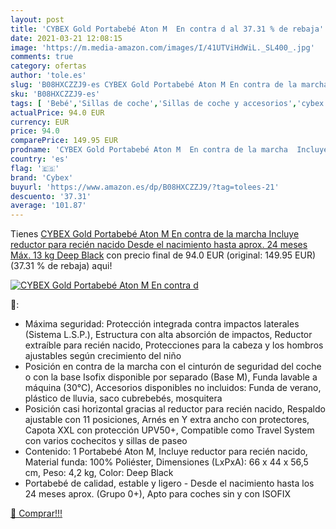 ```yaml
---
layout: post
title: 'CYBEX Gold Portabebé Aton M  En contra d al 37.31 % de rebaja'
date: 2021-03-21 12:08:15
image: 'https://m.media-amazon.com/images/I/41UTViHdWiL._SL400_.jpg'
comments: true
category: ofertas
author: 'tole.es'
slug: 'B08HXCZZJ9-es CYBEX Gold Portabebé Aton M En contra de la marcha Incluye...'
sku: 'B08HXCZZJ9-es'
tags: [ 'Bebé','Sillas de coche','Sillas de coche y accesorios','cybex','portabebé', ]
actualPrice: 94.0 EUR
currency: EUR
price: 94.0
comparePrice: 149.95 EUR
prodname: 'CYBEX Gold Portabebé Aton M  En contra de la marcha  Incluye reductor para recién nacido  Desde el nacimiento hasta aprox. 24 meses  Máx. 13 kg  Deep Black'
country: 'es'
flag: '🇪🇸'
brand: 'Cybex'
buyurl: 'https://www.amazon.es/dp/B08HXCZZJ9/?tag=tolees-21'
descuento: '37.31'
average: '101.87'
---
```


Tienes [CYBEX Gold Portabebé Aton M  En contra de la marcha  Incluye reductor para recién nacido  Desde el nacimiento hasta aprox. 24 meses  Máx. 13 kg  Deep Black](https://www.amazon.es/dp/B08HXCZZJ9/?tag=tolees-21) con precio final de  94.0 EUR (original: 149.95 EUR) (37.31 %  de rebaja) aqui!

[![CYBEX Gold Portabebé Aton M  En contra d](https://m.media-amazon.com/images/I/41UTViHdWiL._SL400_.jpg)](https://www.amazon.es/dp/B08HXCZZJ9/?tag=tolees-21)

🔎:

- Máxima seguridad: Protección integrada contra impactos laterales (Sistema L.S.P.), Estructura con alta absorción de impactos, Reductor extraíble para recién nacido, Protecciones para la cabeza y los hombros ajustables según crecimiento del niño
- Posición en contra de la marcha con el cinturón de seguridad del coche o con la base Isofix disponible por separado (Base M), Funda lavable a máquina (30°C), Accesorios disponibles no incluidos: Funda de verano, plástico de lluvia, saco cubrebebés, mosquitera
- Posición casi horizontal gracias al reductor para recién nacido, Respaldo ajustable con 11 posiciones, Arnés en Y extra ancho con protectores, Capota XXL con protección UPV50+, Compatible como Travel System con varios cochecitos y sillas de paseo
- Contenido: 1 Portabebé Aton M, Incluye reductor para recién nacido, Material funda: 100% Poliéster, Dimensiones (LxPxA): 66 x 44 x 56,5 cm, Peso: 4,2 kg, Color: Deep Black
- Portabebé de calidad, estable y ligero - Desde el nacimiento hasta los 24 meses aprox. (Grupo 0+), Apto para coches sin y con ISOFIX

[🛒 Comprar!!!](https://www.amazon.es/dp/B08HXCZZJ9/?tag=tolees-21)
